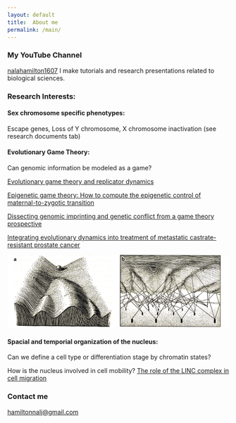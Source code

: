 ```yaml
---
layout: default
title:  About me
permalink: /main/
---
```


### My YouTube Channel
[nalahamilton1607]([https://www.youtube.com/channel/UCDNVgS1O-37Fzl20FiNgb2g])
I make tutorials and research presentations related to biological sciences.

### Research Interests:
#### Sex chromosome specific phenotypes: 
Escape genes, Loss of Y chromosome, X chromosome inactivation
(see research documents tab)

#### Evolutionary Game Theory: 
Can genomic information be modeled as a game?


[Evolutionary game theory and replicator dynamics]([https://www.youtube.com/watch?v=Xp7BAIyQxKE])


[Epigenetic game theory: How to compute the epigenetic control of maternal-to-zygotic transition]([https://www.sciencedirect.com/science/article/abs/pii/S157106451630135X])


[Dissecting genomic imprinting and genetic conflict from a game theory prospective]([https://pubmed.ncbi.nlm.nih.gov/28159530/])


[Integrating evolutionary dynamics into treatment of metastatic castrate-resistant prostate cancer]([https://www.nature.com/articles/s41467-017-01968-5])


![waddington epigenetics](/images/Waddington_epigenetics.png)

#### Spacial and temporial organization of the nucleus: 
Can we define a cell type or differentiation stage by chromatin states? 


How is the nucleus involved in cell mobility?
[The role of the LINC complex in cell migration]([https://www.youtube.com/watch?v=cS5sKqZt71o&t=6s])


### Contact me
[hamiltonnalj@gmail.com](mailto:hamiltonnalj@gmail.com)
